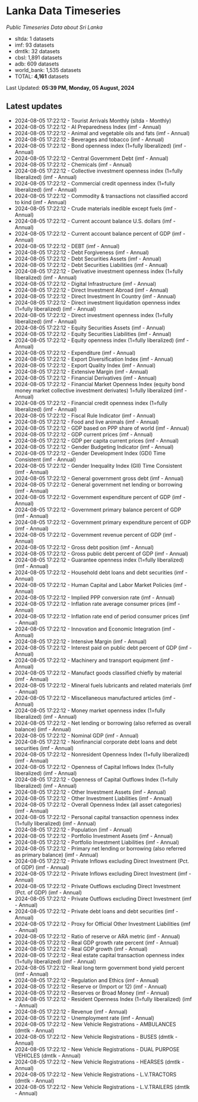 # Lanka Data Timeseries
*Public Timeseries Data about Sri Lanka*

* sltda: 1 datasets
* imf: 93 datasets
* dmtlk: 32 datasets
* cbsl: 1,891 datasets
* adb: 609 datasets
* world_bank: 1,535 datasets
* TOTAL: **4,161** datasets

Last Updated: **05:39 PM, Monday, 05 August, 2024**

## Latest updates

* 2024-08-05 17:22:12 - Tourist Arrivals Monthly (sltda - Monthly)
* 2024-08-05 17:22:12 - AI Preparedness Index (imf - Annual)
* 2024-08-05 17:22:12 - Animal and vegetable oils and fats (imf - Annual)
* 2024-08-05 17:22:12 - Beverages and tobacco (imf - Annual)
* 2024-08-05 17:22:12 - Bond openness index (1=fully liberalized) (imf - Annual)
* 2024-08-05 17:22:12 - Central Government Debt (imf - Annual)
* 2024-08-05 17:22:12 - Chemicals (imf - Annual)
* 2024-08-05 17:22:12 - Collective investment openness index (1=fully liberalized) (imf - Annual)
* 2024-08-05 17:22:12 - Commercial credit openness index (1=fully liberalized) (imf - Annual)
* 2024-08-05 17:22:12 - Commodity & transactions not classified accord to kind (imf - Annual)
* 2024-08-05 17:22:12 - Crude materials inedible except fuels (imf - Annual)
* 2024-08-05 17:22:12 - Current account balance U.S. dollars (imf - Annual)
* 2024-08-05 17:22:12 - Current account balance percent of GDP (imf - Annual)
* 2024-08-05 17:22:12 - DEBT (imf - Annual)
* 2024-08-05 17:22:12 - Debt Forgiveness (imf - Annual)
* 2024-08-05 17:22:12 - Debt Securities Assets (imf - Annual)
* 2024-08-05 17:22:12 - Debt Securities Liabilities (imf - Annual)
* 2024-08-05 17:22:12 - Derivative investment openness index (1=fully liberalized) (imf - Annual)
* 2024-08-05 17:22:12 - Digital Infrastructure (imf - Annual)
* 2024-08-05 17:22:12 - Direct Investment Abroad (imf - Annual)
* 2024-08-05 17:22:12 - Direct Investment In Country (imf - Annual)
* 2024-08-05 17:22:12 - Direct investment liquidation openness index (1=fully liberalized) (imf - Annual)
* 2024-08-05 17:22:12 - Direct investment openness index (1=fully liberalized) (imf - Annual)
* 2024-08-05 17:22:12 - Equity Securities Assets (imf - Annual)
* 2024-08-05 17:22:12 - Equity Securities Liabilities (imf - Annual)
* 2024-08-05 17:22:12 - Equity openness index (1=fully liberalized) (imf - Annual)
* 2024-08-05 17:22:12 - Expenditure (imf - Annual)
* 2024-08-05 17:22:12 - Export Diversification Index (imf - Annual)
* 2024-08-05 17:22:12 - Export Quality Index (imf - Annual)
* 2024-08-05 17:22:12 - Extensive Margin (imf - Annual)
* 2024-08-05 17:22:12 - Financial Derivatives (imf - Annual)
* 2024-08-05 17:22:12 - Financial Market Openness Index (equity bond money market collective investment derivates) 1=fully liberalized (imf - Annual)
* 2024-08-05 17:22:12 - Financial credit openness index (1=fully liberalized) (imf - Annual)
* 2024-08-05 17:22:12 - Fiscal Rule Indicator (imf - Annual)
* 2024-08-05 17:22:12 - Food and live animals (imf - Annual)
* 2024-08-05 17:22:12 - GDP based on PPP share of world (imf - Annual)
* 2024-08-05 17:22:12 - GDP current prices (imf - Annual)
* 2024-08-05 17:22:12 - GDP per capita current prices (imf - Annual)
* 2024-08-05 17:22:12 - Gender Budgeting Indicator (imf - Annual)
* 2024-08-05 17:22:12 - Gender Development Index (GDI) Time Consistent (imf - Annual)
* 2024-08-05 17:22:12 - Gender Inequality Index (GII) Time Consistent (imf - Annual)
* 2024-08-05 17:22:12 - General government gross debt (imf - Annual)
* 2024-08-05 17:22:12 - General government net lending or borrowing (imf - Annual)
* 2024-08-05 17:22:12 - Government expenditure percent of GDP (imf - Annual)
* 2024-08-05 17:22:12 - Government primary balance percent of GDP (imf - Annual)
* 2024-08-05 17:22:12 - Government primary expenditure percent of GDP (imf - Annual)
* 2024-08-05 17:22:12 - Government revenue percent of GDP (imf - Annual)
* 2024-08-05 17:22:12 - Gross debt position (imf - Annual)
* 2024-08-05 17:22:12 - Gross public debt percent of GDP (imf - Annual)
* 2024-08-05 17:22:12 - Guarantee openness index (1=fully liberalized) (imf - Annual)
* 2024-08-05 17:22:12 - Household debt loans and debt securities (imf - Annual)
* 2024-08-05 17:22:12 - Human Capital and Labor Market Policies (imf - Annual)
* 2024-08-05 17:22:12 - Implied PPP conversion rate (imf - Annual)
* 2024-08-05 17:22:12 - Inflation rate average consumer prices (imf - Annual)
* 2024-08-05 17:22:12 - Inflation rate end of period consumer prices (imf - Annual)
* 2024-08-05 17:22:12 - Innovation and Economic Integration (imf - Annual)
* 2024-08-05 17:22:12 - Intensive Margin (imf - Annual)
* 2024-08-05 17:22:12 - Interest paid on public debt percent of GDP (imf - Annual)
* 2024-08-05 17:22:12 - Machinery and transport equipment (imf - Annual)
* 2024-08-05 17:22:12 - Manufact goods classified chiefly by material (imf - Annual)
* 2024-08-05 17:22:12 - Mineral fuels lubricants and related materials (imf - Annual)
* 2024-08-05 17:22:12 - Miscellaneous manufactured articles (imf - Annual)
* 2024-08-05 17:22:12 - Money market openness index (1=fully liberalized) (imf - Annual)
* 2024-08-05 17:22:12 - Net lending or borrowing (also referred as overall balance) (imf - Annual)
* 2024-08-05 17:22:12 - Nominal GDP (imf - Annual)
* 2024-08-05 17:22:12 - Nonfinancial corporate debt loans and debt securities (imf - Annual)
* 2024-08-05 17:22:12 - Nonresident Openness Index (1=fully liberalized) (imf - Annual)
* 2024-08-05 17:22:12 - Openness of Capital Inflows Index (1=fully liberalized) (imf - Annual)
* 2024-08-05 17:22:12 - Openness of Capital Outflows Index (1=fully liberalized) (imf - Annual)
* 2024-08-05 17:22:12 - Other Investment Assets (imf - Annual)
* 2024-08-05 17:22:12 - Other Investment Liabilities (imf - Annual)
* 2024-08-05 17:22:12 - Overall Openness Index (all asset categories) (imf - Annual)
* 2024-08-05 17:22:12 - Personal capital transaction openness index (1=fully liberalized) (imf - Annual)
* 2024-08-05 17:22:12 - Population (imf - Annual)
* 2024-08-05 17:22:12 - Portfolio Investment Assets (imf - Annual)
* 2024-08-05 17:22:12 - Portfolio Investment Liabilities (imf - Annual)
* 2024-08-05 17:22:12 - Primary net lending or borrowing (also referred as primary balance) (imf - Annual)
* 2024-08-05 17:22:12 - Private Inflows excluding Direct Investment (Pct. of GDP) (imf - Annual)
* 2024-08-05 17:22:12 - Private Inflows excluding Direct Investment (imf - Annual)
* 2024-08-05 17:22:12 - Private Outflows excluding Direct Investment (Pct. of GDP) (imf - Annual)
* 2024-08-05 17:22:12 - Private Outflows excluding Direct Investment (imf - Annual)
* 2024-08-05 17:22:12 - Private debt loans and debt securities (imf - Annual)
* 2024-08-05 17:22:12 - Proxy for Official Other Investment Liabilities (imf - Annual)
* 2024-08-05 17:22:12 - Ratio of reserve or ARA metric (imf - Annual)
* 2024-08-05 17:22:12 - Real GDP growth rate percent (imf - Annual)
* 2024-08-05 17:22:12 - Real GDP growth (imf - Annual)
* 2024-08-05 17:22:12 - Real estate capital transaction openness index (1=fully liberalized) (imf - Annual)
* 2024-08-05 17:22:12 - Real long term government bond yield percent (imf - Annual)
* 2024-08-05 17:22:12 - Regulation and Ethics (imf - Annual)
* 2024-08-05 17:22:12 - Reserve or (Import or 12) (imf - Annual)
* 2024-08-05 17:22:12 - Reserves or Broad Money (imf - Annual)
* 2024-08-05 17:22:12 - Resident Openness Index (1=fully liberalized) (imf - Annual)
* 2024-08-05 17:22:12 - Revenue (imf - Annual)
* 2024-08-05 17:22:12 - Unemployment rate (imf - Annual)
* 2024-08-05 17:22:12 - New Vehicle Registrations - AMBULANCES (dmtlk - Annual)
* 2024-08-05 17:22:12 - New Vehicle Registrations - BUSES (dmtlk - Annual)
* 2024-08-05 17:22:12 - New Vehicle Registrations - DUAL PURPOSE VEHICLES (dmtlk - Annual)
* 2024-08-05 17:22:12 - New Vehicle Registrations - HEARSES (dmtlk - Annual)
* 2024-08-05 17:22:12 - New Vehicle Registrations - L.V.TRACTORS (dmtlk - Annual)
* 2024-08-05 17:22:12 - New Vehicle Registrations - L.V.TRAILERS (dmtlk - Annual)